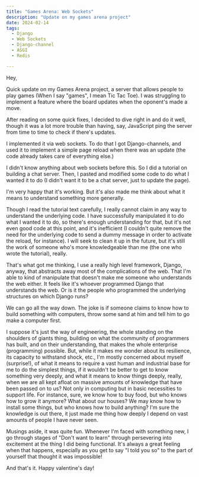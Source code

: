 ```yaml
---
title: "Games Arena: Web Sockets"
description: "Update on my games arena project"
date: 2024-02-14
tags:
  - Django
  - Web Sockets
  - Django-channel
  - ASGI
  - Redis

---
```

Hey,

Quick update on my Games Arena project, a server that allows people to play games (When I say "games", I mean Tic Tac Toe). I was struggling to implement a feature where the board updates when the oponent's made a move.

After reading on some quick fixes, I decided to dive right in and do it well, though it was a lot more trouble than having, say, JavaScript ping the server from time to time to check if there's updates.

I implemented it via web sockets. To do that I got Django-channels, and used it to implement a simple page reload when there was an update (the code already takes care of everything else.)

I didn't know anything about web sockets before this. So I did a tutorial on building a chat server. Then, I pasted and modified some code to do what I wanted it to do (I didn't want it to be a chat server, just to update the page).

I'm very happy that it's working. But it's also made me think about what it means to understand something more generally.

Though I read the tutorial text carefully, I really cannot claim in any way to understand the underlying code. I have successfully manipulated it to do what I wanted it to do, so there's enough understanding for that, but it's not even good code at this point, and it's inefficient (I couldn't quite remove the need for the underlying code to send a dummy message in order to activate the reload, for instance). I will seek to clean it up in the future, but it's still the work of someone who's more knowledgeable than me (the one who wrote the tutorial), really.

That's what got me thinking, I use a really high level framework, Django, anyway, that abstracts away most of the complications of the web. That I'm able to kind of manipulate that doesn't make me someone who understands the web either. It feels like it's whoever programmed Django that understands the web. Or is it the people who programmed the underlying structures on which Django runs?

We can go all the way down. The joke is if someone claims to know how to build something with computers, throw some sand at him and tell him to go make a computer first.

I suppose it's just the way of engineering, the whole standing on the shoulders of giants thing, building on what the community of programmers has built, and on their understanding, that makes the whole enterprise (programming) possible. But, while it makes me wonder about its resilience, its capacity to withstand shock, etc., I'm mostly concerned about myself (surprise!), of what it means to require a vast human and industrial base for me to do the simplest things, if it wouldn't be better to get to know something very deeply, and what it means to know things deeply, really, when we are all kept afloat on massive amounts of knowledge that have been passed on to us? Not only in computing but in basic necessities to support life. For instance, sure, we know how to buy food, but who knows how to grow it anymore? What about our houses? We may know how to install some things, but who knows how to build anything? I'm sure the knowledge is out there, it just made me thing how deeply I depend on vast amounts of people I have never seen.

Musings aside, it was quite fun. Whenever I'm faced with something new, I go through stages of "Don't want to learn" through persevering into excitement at the thing I did being functional. It's always a great feeling when that happens, especially as you get to say "I told you so" to the part of yourself that thought it was impossible!

And that's it. Happy valentine's day!